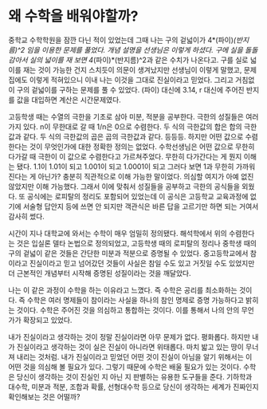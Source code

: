 # 왜 수학을 배워야할까? 
중학교 수학학원을 잠깐 다닌 적이 있었는데 그때 나는 구의 겉넓이가 4*(파이)*(반지름)^2 임을 이용한 문제를 풀었다. 개념 설명을 선생님은 이렇게 하셨다. 구에 실을 돌돌 감아서 실의 넓이를 재 보면 4*(파이)*(반지름)^2과 같은 수치가 나온다고. 구를 실로 넓이를 재는 것이 가능한 건지 스치듯이 의문이 생겨났지만 선생님이 이렇게 말했고, 문제집에도 이렇게 적혀있으니 이내 나는 이것을 그대로 진실이라고 믿었다. 그리고 거침없이 구의 겉넓이를 구하는 문제를 풀 수 있었다.  (파이) 대신에 3.14, r 대신에 주어진 반지를 값을 대입하면 계산은 시간문제였다. 

 고등학생 때는 수열의 극한을 기초로 삼아 미분, 적분을 공부한다. 극한의 성질들은 여러 가지 있다. n이 무한대로 갈 때 1/n은 0으로 수렴한다. 두 식의 극한값의 합은 합의 극한값과 같다. 두 식의 극한값의 곱은 곱의 극한값과 같다. 등등등. 하지만 어떤 값으로 수렴한다는 것이 무엇인가에 대한 정확한 정의는 없었다. 수학선생님은 어떤 값으로 무한히 다가갈 때 극한이 이 값으로 수렴한다고 가르쳐주었다. 무한히 다가간다는 게 뭔지 이해는 됐다. 1.1이 1.01이 되고 1.001이 되고 1.0001이 되고 그러다 보면 1과 무한히 가까워진다는 게 아닌가? 충분히 직관적으로 이해 가능한 말이었다. 의심할 여지가 아예 없진 않았지만 이해 가능했다. 그래서 이에 맞춰서 성질들을 공부하고 극한의 공식들을 외웠다. 또 공식에는 로피탈의 정리도 포함되어 있었는데 이 공식은 고등학교 교육과정에 없기에 서술형 답안지 등에 쓰면 안 되지만 객관식은 바른 답을 고르기만 하면 되는 거여서 감사히 썼다. 

 시간이 지나 대학교에 와서는 수학이 매우 엄밀히 정의됐다. 해석학에서 위의 수렴한다는 것은 입실론 델타 논법으로 정의되었고, 고등학생 때의 로피탈의 정리나 중학생 때의 구의 겉넓이 같은 것들은 간단한 미분과 적분으로 증명될 수 있었다. 중고등학교에서 참이라고 진실이라고 믿고 넘어갔던 것들이 사실은 참일 수도 있고 거짓일 수도 있었지만 더 근본적인 개념부터 시작해 증명된 성질이라는 것을 깨달았다.

 나는 이 같은 과정이 수학을 하는 이유라고 느꼈다. 즉 수학은 공리를 최소화하는 것이다.  즉 수학은 여러 명제들이 참이라는 사실을 하나의 참인 명제로 증명 가능하다고 밝히는 것이다. 수학은 주어진 것을 의심하고 통합하는 것이다. 이를 통해서 나의 안의 무언가가 확장되고 있었다. 

 내가 진실이라고 생각하는 것이 정말 진실이라면 아무 문제가 없다. 평화롭다. 하지만 내가 진실이라고 생각하는 것이 실은 진실이 아니라면 위태롭다. 마치 밟고 있는 땅이 무너져 내리는 것처럼. 내가 진실이라고 믿었던 어떤 것이 진실이 아님을 알기 위해서는 이 어떤 것을 의심해 볼 필요가 있다. 그렇기 때문에 수학은 배울 필요가 있는 것이다. 수학은 당신이 생각하는 것이 진실인 지 아닌 지 판별하는 유용한 도구들을 준다. 기하학과 대수학, 미분과 적분, 조합과 확률, 선형대수학 등으로 당신이 생각하는 세계가 진짜인지 확인해보는 것은 어떨까? 

